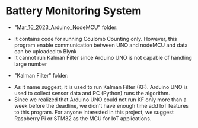 # Battery Monitoring System
- "Mar_16_2023_Arduino_NodeMCU" folder:
+ It contains code for running Coulomb Counting only. However, this program 
enable communication between UNO and nodeMCU and data can be uploaded to Blynk
+ It cannot run Kalman Filter since Arduino UNO is not capable of handling large number 

- "Kalman Filter" folder:
+ As it name suggest, it is used to run Kalman Filter (KF). Arduino UNO is used to collect sensor data and PC (Python)
runs the algorithm.
+ Since we realized that Arduino UNO could not run KF only more than a week before the deadline, we didn't have enough
time add IoT features to this program. For anyone interested in this project, we suggest Raspberry Pi or STM32 as the MCU
for IoT applications.
